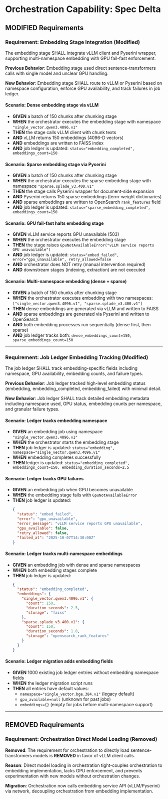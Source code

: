 # Orchestration Capability: Spec Delta

## MODIFIED Requirements

### Requirement: Embedding Stage Integration (Modified)

The embedding stage SHALL integrate vLLM client and Pyserini wrapper, supporting multi-namespace embedding with GPU fail-fast enforcement.

**Previous Behavior**: Embedding stage used direct sentence-transformers calls with single model and unclear GPU handling.

**New Behavior**: Embedding stage SHALL route to vLLM or Pyserini based on namespace configuration, enforce GPU availability, and track failures in job ledger.

#### Scenario: Dense embedding stage via vLLM

- **GIVEN** a batch of 150 chunks after chunking stage
- **WHEN** the orchestrator executes the embedding stage with namespace `"single_vector.qwen3.4096.v1"`
- **THEN** the stage calls vLLM client with chunk texts
- **AND** vLLM returns 150 embeddings (4096-D vectors)
- **AND** embeddings are written to FAISS index
- **AND** job ledger is updated: `status="embedding_completed", embeddings_count=150`

#### Scenario: Sparse embedding stage via Pyserini

- **GIVEN** a batch of 150 chunks after chunking stage
- **WHEN** the orchestrator executes the sparse embedding stage with namespace `"sparse.splade_v3.400.v1"`
- **THEN** the stage calls Pyserini wrapper for document-side expansion
- **AND** Pyserini returns 150 sparse embeddings (term-weight dictionaries)
- **AND** sparse embeddings are written to OpenSearch `rank_features` field
- **AND** job ledger is updated: `status="sparse_embedding_completed", embeddings_count=150`

#### Scenario: GPU fail-fast halts embedding stage

- **GIVEN** vLLM service reports GPU unavailable (503)
- **WHEN** the orchestrator executes the embedding stage
- **THEN** the stage raises `GpuNotAvailableError("vLLM service reports GPU unavailable")`
- **AND** job ledger is updated: `status="embed_failed", error="gpu_unavailable", retry_allowed=false`
- **AND** orchestrator does NOT retry (manual intervention required)
- **AND** downstream stages (indexing, extraction) are not executed

#### Scenario: Multi-namespace embedding (dense + sparse)

- **GIVEN** a batch of 150 chunks after chunking stage
- **WHEN** the orchestrator executes embedding with two namespaces: `["single_vector.qwen3.4096.v1", "sparse.splade_v3.400.v1"]`
- **THEN** dense embeddings are generated via vLLM and written to FAISS
- **AND** sparse embeddings are generated via Pyserini and written to OpenSearch
- **AND** both embedding processes run sequentially (dense first, then sparse)
- **AND** job ledger tracks both: `dense_embeddings_count=150, sparse_embeddings_count=150`

---

### Requirement: Job Ledger Embedding Tracking (Modified)

The job ledger SHALL track embedding-specific fields including namespace, GPU availability, embedding counts, and failure types.

**Previous Behavior**: Job ledger tracked high-level embedding status (embedding, embedding_completed, embedding_failed) with minimal detail.

**New Behavior**: Job ledger SHALL track detailed embedding metadata including namespace used, GPU status, embedding counts per namespace, and granular failure types.

#### Scenario: Ledger tracks embedding namespace

- **GIVEN** an embedding job using namespace `"single_vector.qwen3.4096.v1"`
- **WHEN** the orchestrator starts the embedding stage
- **THEN** job ledger is updated: `status="embedding", namespace="single_vector.qwen3.4096.v1"`
- **WHEN** embedding completes successfully
- **THEN** ledger is updated: `status="embedding_completed", embeddings_count=150, embedding_duration_seconds=2.5`

#### Scenario: Ledger tracks GPU failures

- **GIVEN** an embedding job when GPU becomes unavailable
- **WHEN** the embedding stage fails with `GpuNotAvailableError`
- **THEN** job ledger is updated:
  ```json
  {
    "status": "embed_failed",
    "error": "gpu_unavailable",
    "error_message": "vLLM service reports GPU unavailable",
    "gpu_available": false,
    "retry_allowed": false,
    "failed_at": "2025-10-07T14:30:00Z"
  }
  ```

#### Scenario: Ledger tracks multi-namespace embeddings

- **GIVEN** an embedding job with dense and sparse namespaces
- **WHEN** both embedding stages complete
- **THEN** job ledger is updated:
  ```json
  {
    "status": "embedding_completed",
    "embeddings": {
      "single_vector.qwen3.4096.v1": {
        "count": 150,
        "duration_seconds": 2.5,
        "storage": "faiss"
      },
      "sparse.splade_v3.400.v1": {
        "count": 150,
        "duration_seconds": 1.8,
        "storage": "opensearch_rank_features"
      }
    }
  }
  ```

#### Scenario: Ledger migration adds embedding fields

- **GIVEN** 1000 existing job ledger entries without embedding namespace fields
- **WHEN** the ledger migration script runs
- **THEN** all entries have default values:
  - `namespace="single_vector.bge.384.v1"` (legacy default)
  - `gpu_available=null` (unknown for past jobs)
  - `embeddings={}` (empty for jobs before multi-namespace support)

---

## REMOVED Requirements

### Requirement: Orchestration Direct Model Loading (Removed)

**Removed**: The requirement for orchestration to directly load sentence-transformers models is **REMOVED** in favor of vLLM client calls.

**Reason**: Direct model loading in orchestration tight-couples orchestration to embedding implementation, lacks GPU enforcement, and prevents experimentation with new models without orchestration changes.

**Migration**: Orchestration now calls embedding service API (vLLM/Pyserini) via network, decoupling orchestration from embedding implementation.

